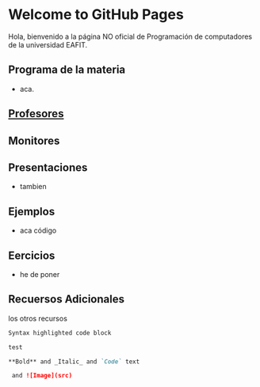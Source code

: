 # Welcome to GitHub Pages

Hola, bienvenido a la página NO oficial de Programación de computadores de la universidad EAFIT.

## Programa de la materia
  + aca.

## [Profesores](/profesores/profes.md)


## Monitores

## Presentaciones
  + tambien

## Ejemplos
 + aca código


## Eercicios
  - he de poner

## Recuersos Adicionales
  los otros recursos

```markdown
Syntax highlighted code block

test

**Bold** and _Italic_ and `Code` text

 and ![Image](src)
```
